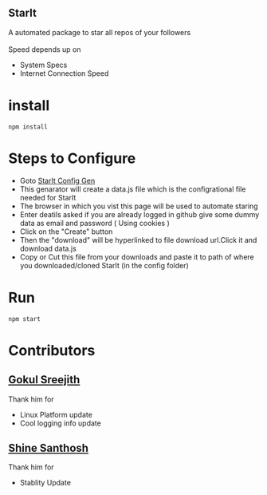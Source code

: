 ## StarIt
A automated package to star all repos of your followers <br><br>
Speed depends up on
- System Specs
- Internet Connection Speed
# install

```
npm install
```
# Steps to Configure

- Goto [StarIt Config Gen](https://8g6.github.io/StartIt-Config-Gen/)
- This genarator will create a data.js file which is the configrational file needed for StarIt 
- The browser in which you vist this page will be used to automate staring
- Enter deatils asked if you are already logged in github give some dummy data as email and password ( Using cookies )
- Click on the "Create" button
- Then the "download" will be hyperlinked to file download url.Click it and download data.js
- Copy or Cut this file from your downloads and paste it to path of where you downloaded/cloned StarIt (in the config folder)

# Run

```
npm start
```
# Contributors

## [Gokul Sreejith](https://github.com/GokulSreejith)
Thank him for
- Linux Platform update
- Cool logging info update
## [Shine Santhosh](https://github.com/shinesanthosh)
Thank him for
- Stablity Update
